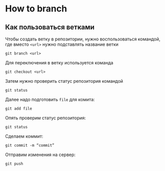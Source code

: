 # How to branch

## Как пользоваться ветками

Чтобы создать ветку в репозитории, нужно воспользоваться командой, где вместо `<url>` нужно подставлять название ветки

```shell
git branch <url>
```

Для переключения в ветку используется команда

```shell
git checkout <url>
```

Затем нужно проверить статус репозитория командой 

```shell
git status
```

Далее надо подготовить `file` для комита:

```shell
git add file
```

Опять проверим статус репозитория:

```shell
git status
```

Сделаем коммит:

```shell
git commit -m “commit”
```
Отправим изменения на сервер:

```shell
git push
```
